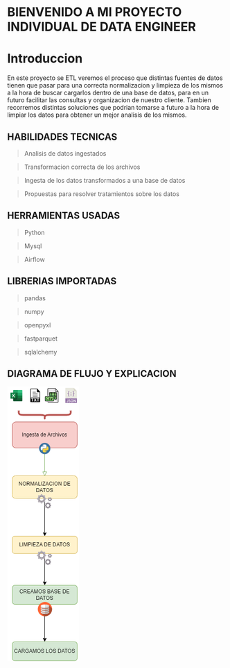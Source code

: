 # BIENVENIDO A MI PROYECTO INDIVIDUAL DE DATA ENGINEER

# Introduccion

En este proyecto se ETL veremos el proceso que distintas fuentes de datos tienen que pasar para una correcta normalizacion y limpieza de los mismos a la hora de buscar cargarlos dentro de una base de datos, para en un futuro facilitar las consultas y organizacion de nuestro cliente.
Tambien recorremos distintas soluciones que podrian tomarse a futuro a la hora de limpiar los datos para obtener un mejor analisis de los mismos.

## HABILIDADES TECNICAS
> Analisis de datos ingestados <br />

> Transformacion correcta de los archivos <br />

> Ingesta de los datos transformados a una base de datos <br />

> Propuestas para resolver tratamientos sobre los datos

## HERRAMIENTAS USADAS
> Python <br />

> Mysql <br />

> Airflow

## LIBRERIAS IMPORTADAS
> pandas <br />

> numpy <br />

> openpyxl <br />

> fastparquet <br />

> sqlalchemy <br />

## DIAGRAMA DE FLUJO Y EXPLICACION

![Alt](/Diagrama/Diagrama.png)
